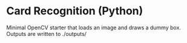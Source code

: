 # Card Recognition (Python)

Minimal OpenCV starter that loads an image and draws a dummy box.
Outputs are written to ./outputs/

